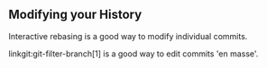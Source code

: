 ## Modifying your History ##

Interactive rebasing is a good way to modify individual commits.

linkgit:git-filter-branch[1] is a good way to edit commits 'en masse'.

